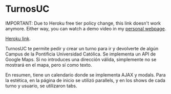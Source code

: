 
# TurnosUC

IMPORTANT: Due to Heroku free tier policy change, this link doesn't work anymore. Either way, you can watch a demo video in my [personal webpage](https://sebaterrazas.github.io/#turnos-uc).

[Heroku link](https://grupo-26.herokuapp.com/).

TurnosUC te permite pedir y crear un turno para ir y devolverte de algún Campus de la Pontificia Universidad Católica. Se implementa un API de Google Maps. Si no introduces una dirección válida, simplemente no se mostrará en el mapa, pero sí como texto.

En resumen, tiene un calendario donde se implementa AJAX y modals. Para la estética, en la página de inicio se utilizó parallels, y en los shows de cada turno y usuario, se utilizaron tabs.

